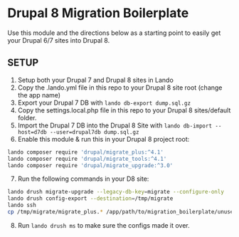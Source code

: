 # Drupal 8 Migration Boilerplate 

Use this module and the directions below as a starting point to easily get your Drupal 6/7 sites into Drupal 8.

## SETUP

1. Setup both your Drupal 7 and Drupal 8 sites in Lando
2. Copy the .lando.yml file in this repo to your Drupal 8 site root (change the app name)
3. Export your Drupal 7 DB with ```lando db-export dump.sql.gz```
4. Copy the settings.local.php file in this repo to your Drupal 8 sites/default folder.
5. Import the Drupal 7 DB into the Drupal 8 Site with ```lando db-import --host=d7db --user=drupal7db dump.sql.gz```
6. Enable this module & run this in your Drupal 8 project root:

```bash
lando composer require 'drupal/migrate_plus:^4.1'
lando composer require 'drupal/migrate_tools:^4.1'
lando composer require 'drupal/migrate_upgrade:^3.0'
```

7. Run the following commands in your D8 site:

```bash
lando drush migrate-upgrade --legacy-db-key=migrate --configure-only
lando drush config-export --destination=/tmp/migrate
lando ssh
cp /tmp/migrate/migrate_plus.* /app/path/to/migration_boilerplate/unused_config
```

8. Run ```lando drush ms``` to make sure the configs made it over.